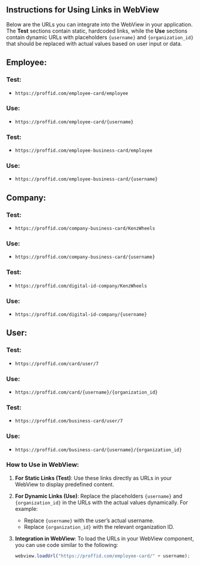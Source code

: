 ## Instructions for Using Links in WebView

Below are the URLs you can integrate into the WebView in your application. The **Test** sections contain static, hardcoded links, while the **Use** sections contain dynamic URLs with placeholders `{username}` and `{organization_id}` that should be replaced with actual values based on user input or data.

## Employee:

### Test:
- `https://proffid.com/employee-card/employee`

### Use:
- `https://proffid.com/employee-card/{username}`

### Test:
- `https://proffid.com/employee-business-card/employee`

### Use:
- `https://proffid.com/employee-business-card/{username}`

## Company:

### Test:
- `https://proffid.com/company-business-card/KenzWheels`

### Use:
- `https://proffid.com/company-business-card/{username}`

### Test:
- `https://proffid.com/digital-id-company/KenzWheels`

### Use:
- `https://proffid.com/digital-id-company/{username}`

## User:

### Test:
- `https://proffid.com/card/user/7`

### Use:
- `https://proffid.com/card/{username}/{organization_id}`

### Test:
- `https://proffid.com/business-card/user/7`

### Use:
- `https://proffid.com/business-card/{username}/{organization_id}`


### How to Use in WebView:
1. **For Static Links (Test)**: Use these links directly as URLs in your WebView to display predefined content.
   
2. **For Dynamic Links (Use)**: Replace the placeholders `{username}` and `{organization_id}` in the URLs with the actual values dynamically. For example:
   - Replace `{username}` with the user’s actual username.
   - Replace `{organization_id}` with the relevant organization ID.

3. **Integration in WebView**: To load the URLs in your WebView component, you can use code similar to the following:
   ```javascript
   webview.loadUrl("https://proffid.com/employee-card/" + username);
